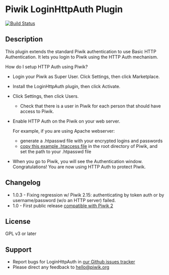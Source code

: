 # Piwik LoginHttpAuth Plugin

[![Build Status](https://travis-ci.org/piwik/plugin-LoginHttpAuth.svg?branch=master)](https://travis-ci.org/piwik/plugin-LoginHttpAuth)

## Description

This plugin extends the standard Piwik authentication to use Basic HTTP Authentication.
It lets you login to Piwik using the HTTP Auth mechanism.

How do I setup HTTP Auth using Piwik?

* Login your Piwik as Super User. Click Settings, then click Marketplace.
* Install the LoginHttpAuth plugin, then click Activate.
* Click Settings, then click Users.
    * Check that there is a user in Piwik for each person that should have access to Piwik.
* Enable HTTP Auth on the Piwik on your web server.

    For example, if you are using Apache webserver:

    * generate a .htpasswd file with your encrypted logins and passwords
    * [copy this example .htaccess file](https://raw.githubusercontent.com/piwik/plugin-LoginHttpAuth/master/TemplateHtaccess/.htaccess) in the root directory of Piwik, and set the path to your .htpasswd file
* When you go to Piwik, you will see the Authentication window.
  Congratulations! You are now using HTTP Auth to protect Piwik.

## Changelog

 * 1.0.3 - Fixing regression w/ Piwik 2.15: authenticating by token auth or by username/password (w/o an HTTP server) failed.
 * 1.0 - First public release [compatible with Piwik 2](http://piwik.org/blog/2013/12/piwik-2-0-release-announced-biggest-best-release-yet/)

## License

GPL v3 or later

## Support

* Report bugs for LoginHttpAuth in [our Github issues tracker](https://github.com/piwik/plugin-LoginHttpAuth/issues)
* Please direct any feedback to [hello@piwik.org](mailto:hello@piwik.org)


